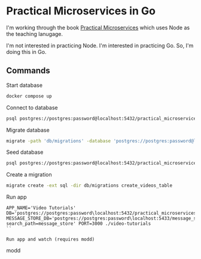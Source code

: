 # Practical Microservices in Go

I'm working through the book [Practical Microservices](https://pragprog.com/titles/egmicro/practical-microservices/) which uses Node as the teaching lanugage.

I'm not interested in practicing Node. I'm interested in practicing Go. So, I'm doing this in Go.

## Commands

Start database

```sh
docker compose up
```

Connect to database

```sh
psql postgres://postgres:password@localhost:5432/practical_microservices
```

Migrate database

```sh
migrate -path 'db/migrations' -database 'postgres://postgres:password@localhost:5432/practical_microservices?sslmode=disable' up
```

Seed database

```sh
psql postgres://postgres:password@localhost:5432/practical_microservices -f db/seeder.sql
```

Create a migration

```sh
migrate create -ext sql -dir db/migrations create_videos_table
```

Run app

```
APP_NAME='Video Tutorials' DB='postgres://postgres:password\localhost:5432/practical_microservices' MESSAGE_STORE_DB='postgres://postgres:password\localhost:5433/message_store?search_path=message_store' PORT=3000 ./video-tutorials
``

Run app and watch (requires modd)

```

modd

```


```
